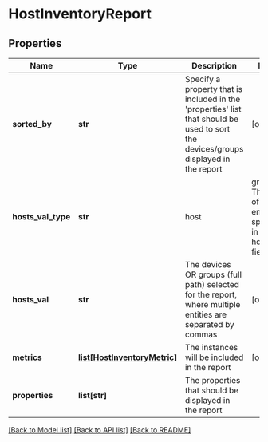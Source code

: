 # HostInventoryReport

## Properties
Name | Type | Description | Notes
------------ | ------------- | ------------- | -------------
**sorted_by** | **str** | Specify a property that is included in the &#39;properties&#39; list that should be used to sort the devices/groups displayed in the report | [optional] 
**hosts_val_type** | **str** | host | group. The type of entities specified in the hostsVal field | [optional] 
**hosts_val** | **str** | The devices OR groups (full path) selected for the report, where multiple entities are separated by commas | [optional] 
**metrics** | [**list[HostInventoryMetric]**](HostInventoryMetric.md) | The instances will be included in the report | [optional] 
**properties** | **list[str]** | The properties that should be displayed in the report | 

[[Back to Model list]](../README.md#documentation-for-models) [[Back to API list]](../README.md#documentation-for-api-endpoints) [[Back to README]](../README.md)


